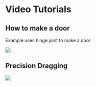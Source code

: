 # Video Tutorials #
## How to make a door ##
Example uses hinge joint to make a door

[![](http://sketchyphysics.googlecode.com/files/door.avi%20-%2000009.jpg)](http://sketchyphysics.googlecode.com/files/door.avi)

## Precision Dragging ##

[![](http://sketchyphysics.googlecode.com/files/drag.avi%20-%2000004.jpg)](http://sketchyphysics.googlecode.com/files/drag.avi)
